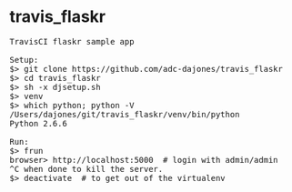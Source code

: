 # travis_flaskr
<pre>
TravisCI flaskr sample app

Setup:
$> git clone https://github.com/adc-dajones/travis_flaskr
$> cd travis_flaskr
$> sh -x djsetup.sh
$> venv
$> which python; python -V
/Users/dajones/git/travis_flaskr/venv/bin/python
Python 2.6.6

Run:
$> frun
browser> http://localhost:5000  # login with admin/admin
^C when done to kill the server.
$> deactivate  # to get out of the virtualenv
</pre>
